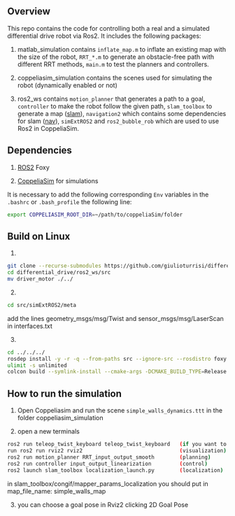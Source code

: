 ## Overview
This repo contains the code for controlling both a real and a simulated differential drive robot via Ros2. It includes the following packages:

1. matlab_simulation contains ```inflate_map.m``` to inflate an existing map with the size of the robot, ```RRT_*.m``` to generate an obstacle-free path with different RRT methods, ```main.m``` to test the planners and controllers.
 
2. coppeliasim_simulation contains the scenes used for simulating the robot (dynamically enabled or not)

3. ros2_ws contains ```motion_planner``` that generates a path to a goal, ```controller``` to make the robot follow the given path, ```slam_toolbox``` to generate a map ([slam](https://github.com/SteveMacenski/slam_toolbox)), ```navigation2``` which contains some dependencies for slam ([nav](https://github.com/ros-planning/navigation2)), ```simExtROS2``` and ```ros2_bubble_rob``` which are used to use Ros2 in CoppeliaSim.

 
## Dependencies
1. [ROS2](https://docs.ros.org/en/foxy/Installation.html) Foxy

2. [CoppeliaSim](https://www.coppeliarobotics.com/downloads) for simulations

It is necessary to add the following corresponding `Env` variables in the `.bashrc` or `.bash_profile` the following line:
```sh
export COPPELIASIM_ROOT_DIR=~/path/to/coppeliaSim/folder
```


## Build on Linux
1. 
```sh
git clone --recurse-submodules https://github.com/giulioturrisi/differential_drive.git
cd differential_drive/ros2_ws/src
mv driver_motor ./../
```

2. 
```sh
cd src/simExtROS2/meta
```
add the lines geometry_msgs/msg/Twist and sensor_msgs/msg/LaserScan in interfaces.txt 

3. 
```sh
cd ../../../
rosdep install -y -r -q --from-paths src --ignore-src --rosdistro foxy
ulimit -s unlimited
colcon build --symlink-install --cmake-args -DCMAKE_BUILD_TYPE=Release
```


## How to run the simulation
1. Open Coppeliasim and run the scene `simple_walls_dynamics.ttt` in the folder coppeliasim_simulation

2. open a new terminals 
```sh
ros2 run teleop_twist_keyboard teleop_twist_keyboard   (if you want to use the keyboard)
run ros2 run rviz2 rviz2                               (visualization)
ros2 run motion_planner RRT_input_output_smooth        (planning)
ros2 run controller input_output_linearization         (control)
ros2 launch slam_toolbox localization_launch.py        (localization)
```
in slam_toolbox/congif/mapper_params_localization you should put in map_file_name: simple_walls_map


3. you can choose a goal pose in Rviz2 clicking 2D Goal Pose


